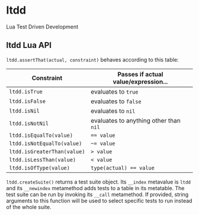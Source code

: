 # ltdd
Lua Test Driven Development

## ltdd Lua API

`ltdd.assertThat(actual, constraint)` behaves according to this table:

| Constraint | Passes if actual value/expression... |
| ---------- | ------------------------------------ |
| `ltdd.isTrue` | evaluates to `true` |
| `ltdd.isFalse` | evaluates to `false` |
| `ltdd.isNil` | evaluates to `nil` |
| `ltdd.isNotNil` | evaluates to anything other than `nil` |
| `ltdd.isEqualTo(value)` | `== value` |
| `ltdd.isNotEqualTo(value)` | `~= value` |
| `ltdd.isGreaterThan(value)` | `> value` |
| `ltdd.isLessThan(value)` | `< value` |
| `ltdd.isOfType(value)` | `type(actual) == value` |

`ltdd.createSuite()` returns a test suite object.
Its `__index` metavalue is `ltdd` and its `__newindex` metamethod adds tests to a table in its metatable.
The test suite can be run by invoking its `__call` metamethod.
If provided, string arguments to this function will be used to select specific tests to run instead of the whole suite.
